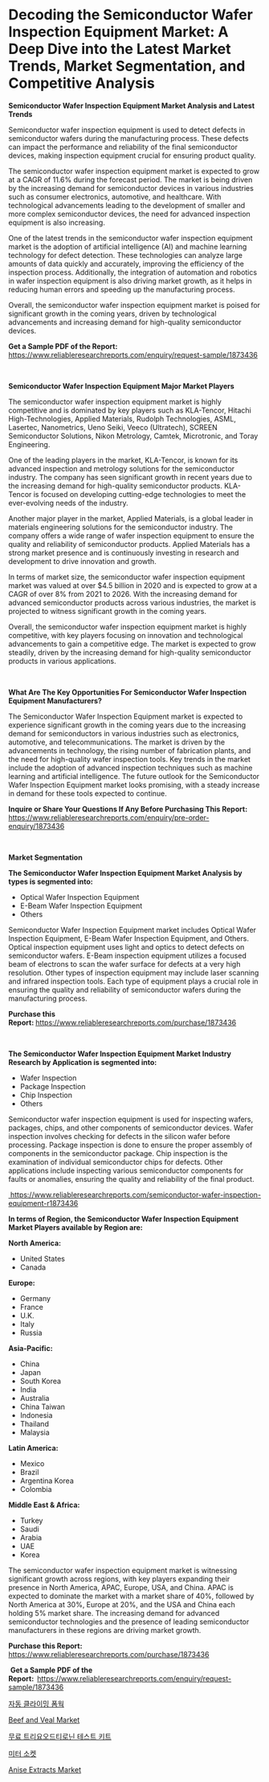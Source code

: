 <p><h1>Decoding the Semiconductor Wafer Inspection Equipment Market: A Deep Dive into the Latest Market Trends, Market Segmentation, and Competitive Analysis</h1></p><p><strong>Semiconductor Wafer Inspection Equipment Market Analysis and Latest Trends</strong></p>
<p><p>Semiconductor wafer inspection equipment is used to detect defects in semiconductor wafers during the manufacturing process. These defects can impact the performance and reliability of the final semiconductor devices, making inspection equipment crucial for ensuring product quality.</p><p>The semiconductor wafer inspection equipment market is expected to grow at a CAGR of 11.6% during the forecast period. The market is being driven by the increasing demand for semiconductor devices in various industries such as consumer electronics, automotive, and healthcare. With technological advancements leading to the development of smaller and more complex semiconductor devices, the need for advanced inspection equipment is also increasing.</p><p>One of the latest trends in the semiconductor wafer inspection equipment market is the adoption of artificial intelligence (AI) and machine learning technology for defect detection. These technologies can analyze large amounts of data quickly and accurately, improving the efficiency of the inspection process. Additionally, the integration of automation and robotics in wafer inspection equipment is also driving market growth, as it helps in reducing human errors and speeding up the manufacturing process.</p><p>Overall, the semiconductor wafer inspection equipment market is poised for significant growth in the coming years, driven by technological advancements and increasing demand for high-quality semiconductor devices.</p></p>
<p><strong>Get a Sample PDF of the Report:&nbsp;</strong> <a href="https://www.reliableresearchreports.com/enquiry/request-sample/1873436">https://www.reliableresearchreports.com/enquiry/request-sample/1873436</a></p>
<p>&nbsp;</p>
<p><strong>Semiconductor Wafer Inspection Equipment Major Market Players</strong></p>
<p><p>The semiconductor wafer inspection equipment market is highly competitive and is dominated by key players such as KLA-Tencor, Hitachi High-Technologies, Applied Materials, Rudolph Technologies, ASML, Lasertec, Nanometrics, Ueno Seiki, Veeco (Ultratech), SCREEN Semiconductor Solutions, Nikon Metrology, Camtek, Microtronic, and Toray Engineering.</p><p>One of the leading players in the market, KLA-Tencor, is known for its advanced inspection and metrology solutions for the semiconductor industry. The company has seen significant growth in recent years due to the increasing demand for high-quality semiconductor products. KLA-Tencor is focused on developing cutting-edge technologies to meet the ever-evolving needs of the industry.</p><p>Another major player in the market, Applied Materials, is a global leader in materials engineering solutions for the semiconductor industry. The company offers a wide range of wafer inspection equipment to ensure the quality and reliability of semiconductor products. Applied Materials has a strong market presence and is continuously investing in research and development to drive innovation and growth.</p><p>In terms of market size, the semiconductor wafer inspection equipment market was valued at over $4.5 billion in 2020 and is expected to grow at a CAGR of over 8% from 2021 to 2026. With the increasing demand for advanced semiconductor products across various industries, the market is projected to witness significant growth in the coming years.</p><p>Overall, the semiconductor wafer inspection equipment market is highly competitive, with key players focusing on innovation and technological advancements to gain a competitive edge. The market is expected to grow steadily, driven by the increasing demand for high-quality semiconductor products in various applications.</p></p>
<p>&nbsp;</p>
<p><strong>What Are The Key Opportunities For Semiconductor Wafer Inspection Equipment Manufacturers?</strong></p>
<p><p>The Semiconductor Wafer Inspection Equipment market is expected to experience significant growth in the coming years due to the increasing demand for semiconductors in various industries such as electronics, automotive, and telecommunications. The market is driven by the advancements in technology, the rising number of fabrication plants, and the need for high-quality wafer inspection tools. Key trends in the market include the adoption of advanced inspection techniques such as machine learning and artificial intelligence. The future outlook for the Semiconductor Wafer Inspection Equipment market looks promising, with a steady increase in demand for these tools expected to continue.</p></p>
<p><strong>Inquire or Share Your Questions If Any Before Purchasing This Report:</strong> <a href="https://www.reliableresearchreports.com/enquiry/pre-order-enquiry/1873436">https://www.reliableresearchreports.com/enquiry/pre-order-enquiry/1873436</a></p>
<p>&nbsp;</p>
<p><strong>Market Segmentation</strong></p>
<p><strong>The Semiconductor Wafer Inspection Equipment Market Analysis by types is segmented into:</strong></p>
<p><ul><li>Optical Wafer Inspection Equipment</li><li>E-Beam Wafer Inspection Equipment</li><li>Others</li></ul></p>
<p><p>Semiconductor Wafer Inspection Equipment market includes Optical Wafer Inspection Equipment, E-Beam Wafer Inspection Equipment, and Others. Optical inspection equipment uses light and optics to detect defects on semiconductor wafers. E-Beam inspection equipment utilizes a focused beam of electrons to scan the wafer surface for defects at a very high resolution. Other types of inspection equipment may include laser scanning and infrared inspection tools. Each type of equipment plays a crucial role in ensuring the quality and reliability of semiconductor wafers during the manufacturing process.</p></p>
<p><strong>Purchase this Report:&nbsp;</strong><a href="https://www.reliableresearchreports.com/purchase/1873436">https://www.reliableresearchreports.com/purchase/1873436</a></p>
<p>&nbsp;</p>
<p><strong>The Semiconductor Wafer Inspection Equipment Market Industry Research by Application is segmented into:</strong></p>
<p><ul><li>Wafer Inspection</li><li>Package Inspection</li><li>Chip Inspection</li><li>Others</li></ul></p>
<p><p>Semiconductor wafer inspection equipment is used for inspecting wafers, packages, chips, and other components of semiconductor devices. Wafer inspection involves checking for defects in the silicon wafer before processing. Package inspection is done to ensure the proper assembly of components in the semiconductor package. Chip inspection is the examination of individual semiconductor chips for defects. Other applications include inspecting various semiconductor components for faults or anomalies, ensuring the quality and reliability of the final product.</p></p>
<p><a href="https://www.reliableresearchreports.com/semiconductor-wafer-inspection-equipment-r1873436">&nbsp;https://www.reliableresearchreports.com/semiconductor-wafer-inspection-equipment-r1873436</a></p>
<p><strong>In terms of Region, the Semiconductor Wafer Inspection Equipment Market Players available by Region are:</strong></p>
<p>
    <p> <strong> North America: </strong>
        <ul>
            <li>United States</li>
            <li>Canada</li>
        </ul>
        </p> 
    <p> <strong> Europe: </strong>
        <ul>
            <li>Germany</li>
            <li>France</li>
            <li>U.K.</li>
            <li>Italy</li>
            <li>Russia</li>
        </ul>
        </p> 
    <p> <strong> Asia-Pacific: </strong>
        <ul>
            <li>China</li>
            <li>Japan</li>
            <li>South Korea</li>
            <li>India</li>
            <li>Australia</li>
            <li>China Taiwan</li>
            <li>Indonesia</li>
            <li>Thailand</li>
            <li>Malaysia</li>
        </ul>
        </p> 
    <p> <strong> Latin America: </strong>
        <ul>
            <li>Mexico</li>
            <li>Brazil</li>
            <li>Argentina Korea</li>
            <li>Colombia</li>
        </ul>
        </p> 
    <p> <strong> Middle East & Africa: </strong>
        <ul>
            <li>Turkey</li>
            <li>Saudi</li>
            <li>Arabia</li>
            <li>UAE</li>
            <li>Korea</li>
        </ul>
    </p>
    </p>
<p><p>The semiconductor wafer inspection equipment market is witnessing significant growth across regions, with key players expanding their presence in North America, APAC, Europe, USA, and China. APAC is expected to dominate the market with a market share of 40%, followed by North America at 30%, Europe at 20%, and the USA and China each holding 5% market share. The increasing demand for advanced semiconductor technologies and the presence of leading semiconductor manufacturers in these regions are driving market growth.</p></p>
<p><strong>Purchase this Report: </strong><a href="https://www.reliableresearchreports.com/purchase/1873436">https://www.reliableresearchreports.com/purchase/1873436</a></p>
<p>&nbsp;<strong>Get a Sample PDF of the Report:&nbsp;&nbsp;</strong><a href="https://www.reliableresearchreports.com/enquiry/request-sample/1873436">https://www.reliableresearchreports.com/enquiry/request-sample/1873436</a></p>
<p><strong></strong></p>
<p><p><a href="https://github.com/vdhdwjyp90142/Market-Research-Report-List-2/blob/main/8124261163473.md">자동 클라이밍 폼웍</a></p><p><a href="https://github.com/refatkhan11277/Market-Research-Report-List-1/blob/main/beef-and-veal-market.md">Beef and Veal Market</a></p><p><a href="https://medium.com/@basmakahin54/2024%EB%85%84%EB%B6%80%ED%84%B0-2031%EB%85%84%EA%B9%8C%EC%A7%80%EC%9D%98-%EC%9E%90%EC%9C%A0-%EC%82%BC%EC%A1%B0%EC%9A%94%EB%93%9C%EC%8A%A4%EB%A1%9C%EB%8B%8C-%EC%8B%9C%ED%97%98-%ED%82%A4%ED%8A%B8-%EC%8B%9C%EC%9E%A5-%EC%84%B1%EC%9E%A5-%EC%A0%84%EB%A7%9D%EC%9D%80-%EC%8B%9C%EC%9E%A5%EC%9D%98-%EB%8F%99%ED%96%A5-%EB%B6%84%EC%84%9D%EC%9D%84-%ED%86%B5%ED%95%B4-%EC%9D%91%EC%9A%A9-%ED%94%84%EB%A1%9C%EA%B7%B8%EB%9E%A8-%EC%A7%80%EC%97%AD%EC%A0%81-%EC%A0%84%EB%A7%9D-%EB%B0%8F-%EC%88%98%EC%9D%B5%EC%9D%84-%EC%B7%A8%ED%95%A9%ED%95%B4-cagr%EB%A1%9C-%ED%94%84%EB%A1%9C%EC%A0%9D%ED%8C%85%EB%90%A9%EB%8B%88%EB%8B%A4-3a331b54faa3">무료 트리요오드티로닌 테스트 키트</a></p><p><a href="https://medium.com/@rudilistiyanto53_49097/%EB%AF%B8%ED%84%B0-%EC%86%8C%EC%BC%93-%EC%8B%9C%EC%9E%A5-%EB%B3%B4%EA%B3%A0%EC%84%9C-%EC%A0%9C%ED%92%88-%EC%9C%A0%ED%98%95-%EA%B3%A0%EC%A0%95%EC%8B%9D-%EC%86%8C%EC%BC%93-%ED%9C%B4%EB%8C%80%EC%9A%A9-%EC%86%8C%EC%BC%93-%EC%B5%9C%EC%A2%85-%EC%82%AC%EC%9A%A9-%EC%A3%BC%EA%B1%B0%EC%9A%A9-%EC%83%81%EC%97%85%EC%9A%A9-%EA%B3%B5%EA%B3%B5-%EA%B5%AC%EC%97%AD-%EA%B8%B0%ED%83%80-%EB%B0%8F-%EC%A7%80%EC%97%AD-2024-2031-cfc7b3337ac4">미터 소켓</a></p><p><a href="https://github.com/crlaem461/Market-Research-Report-List-1/blob/main/anise-extracts-market.md">Anise Extracts Market</a></p></p>